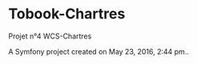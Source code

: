 Tobook-Chartres
===============

Projet n°4 WCS-Chartres


A Symfony project created on May 23, 2016, 2:44 pm..
